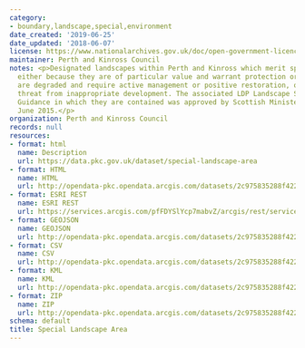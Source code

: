 ```yaml
---
category:
- boundary,landscape,special,environment
date_created: '2019-06-25'
date_updated: '2018-06-07'
license: https://www.nationalarchives.gov.uk/doc/open-government-licence/version/3/
maintainer: Perth and Kinross Council
notes: <p>Designated landscapes within Perth and Kinross which merit special attention,
  either because they are of particular value and warrant protection or because they
  are degraded and require active management or positive restoration, or are under
  threat from inappropriate development. The associated LDP Landscape Supplementary
  Guidance in which they are contained was approved by Scottish Ministers on 17th
  June 2015.</p>
organization: Perth and Kinross Council
records: null
resources:
- format: html
  name: Description
  url: https://data.pkc.gov.uk/dataset/special-landscape-area
- format: HTML
  name: HTML
  url: http://opendata-pkc.opendata.arcgis.com/datasets/2c975835288f422bb5890b32ea870acb_0
- format: ESRI REST
  name: ESRI REST
  url: https://services.arcgis.com/pfFDYSlYcp7mabvZ/arcgis/rest/services/Special_Landscape_Area/FeatureServer/0
- format: GEOJSON
  name: GEOJSON
  url: http://opendata-pkc.opendata.arcgis.com/datasets/2c975835288f422bb5890b32ea870acb_0.geojson
- format: CSV
  name: CSV
  url: http://opendata-pkc.opendata.arcgis.com/datasets/2c975835288f422bb5890b32ea870acb_0.csv
- format: KML
  name: KML
  url: http://opendata-pkc.opendata.arcgis.com/datasets/2c975835288f422bb5890b32ea870acb_0.kml
- format: ZIP
  name: ZIP
  url: http://opendata-pkc.opendata.arcgis.com/datasets/2c975835288f422bb5890b32ea870acb_0.zip
schema: default
title: Special Landscape Area
---
```

